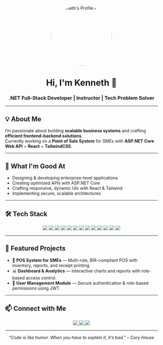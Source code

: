 <!-- Centered Profile Picture -->
<p align="center">
  <img src="https://your-image-link-here" alt="Kenneth's Profile Picture" width="200" style="border-radius: 50%;" />
</p>

<!-- Name & Title -->
<h1 align="center">Hi, I'm Kenneth 👋</h1>
<h3 align="center">.NET Full-Stack Developer | Instructor | Tech Problem Solver</h3>

---

## 💡 About Me
<!-- Leave this blank for you to fill in -->
I’m passionate about building **scalable business systems** and crafting **efficient frontend-backend solutions**.  
Currently working on a **Point of Sale System** for SMEs with **ASP.NET Core Web API** + **React** + **TailwindCSS**.

---

## 🚀 What I'm Good At
<!-- ✍️ This is your space to add bullet points or short descriptions -->
- Designing & developing enterprise-level applications
- Creating optimized APIs with ASP.NET Core
- Crafting responsive, dynamic UIs with React & Tailwind
- Implementing secure, scalable architectures

---

## 🛠 Tech Stack
<p align="center">
  <!-- Backend -->
  <img src="https://img.shields.io/badge/C%23-239120?style=for-the-badge&logo=c-sharp&logoColor=white" />
  <img src="https://img.shields.io/badge/.NET-512BD4?style=for-the-badge&logo=dotnet&logoColor=white" />
  <img src="https://img.shields.io/badge/ASP.NET_Core-5C2D91?style=for-the-badge&logo=dotnet&logoColor=white" />
  <img src="https://img.shields.io/badge/Entity_Framework_Core-512BD4?style=for-the-badge&logo=ef&logoColor=white" />

  <!-- Frontend -->
  <img src="https://img.shields.io/badge/React-20232A?style=for-the-badge&logo=react&logoColor=61DAFB" />
  <img src="https://img.shields.io/badge/Vite-646CFF?style=for-the-badge&logo=vite&logoColor=white" />
  <img src="https://img.shields.io/badge/Tailwind_CSS-38B2AC?style=for-the-badge&logo=tailwind-css&logoColor=white" />
  <img src="https://img.shields.io/badge/DaisyUI-5A0EF8?style=for-the-badge&logo=daisyui&logoColor=white" />

  <!-- Database -->
  <img src="https://img.shields.io/badge/Microsoft_SQL_Server-CC2927?style=for-the-badge&logo=microsoft-sql-server&logoColor=white" />

  <!-- Tools -->
  <img src="https://img.shields.io/badge/Git-F05033?style=for-the-badge&logo=git&logoColor=white" />
  <img src="https://img.shields.io/badge/GitHub-181717?style=for-the-badge&logo=github&logoColor=white" />
  <img src="https://img.shields.io/badge/Postman-FF6C37?style=for-the-badge&logo=postman&logoColor=white" />
  <img src="https://img.shields.io/badge/Visual_Studio_2022-5C2D91?style=for-the-badge&logo=visualstudio&logoColor=white" />
</p>

---

## 📌 Featured Projects
- 🛒 **POS System for SMEs** — Multi-role, BIR-compliant POS with inventory, reports, and receipt printing.
- 📊 **Dashboard & Analytics** — Interactive charts and reports with role-based access control.
- 🔐 **User Management Module** — Secure authentication & role-based permissions using JWT.

---

## 📫 Connect with Me
<p align="center">
  <a href="mailto:youremail@example.com">
    <img src="https://img.shields.io/badge/Email-D14836?style=for-the-badge&logo=gmail&logoColor=white" />
  </a>
  <a href="https://www.linkedin.com/in/yourprofile">
    <img src="https://img.shields.io/badge/LinkedIn-0077B5?style=for-the-badge&logo=linkedin&logoColor=white" />
  </a>
  <a href="https://github.com/yourusername">
    <img src="https://img.shields.io/badge/GitHub-181717?style=for-the-badge&logo=github&logoColor=white" />
  </a>
</p>

---

<p align="center">
  <i>“Code is like humor. When you have to explain it, it’s bad.” – Cory House</i>
</p>
